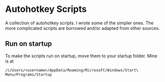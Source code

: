 # Autohotkey Scripts

A collection of autohotkey scripts. I wrote some of the simpler ones. The more complicated scripts are borrowed and/or adapted from other sources.

## Run on startup

To make the scripts run on startup, move them to your startup folder. Mine is at

```
/c/Users/<username>/AppData/Roaming/Microsoft/Windows/Start\ Menu/Programs/Startup
```
